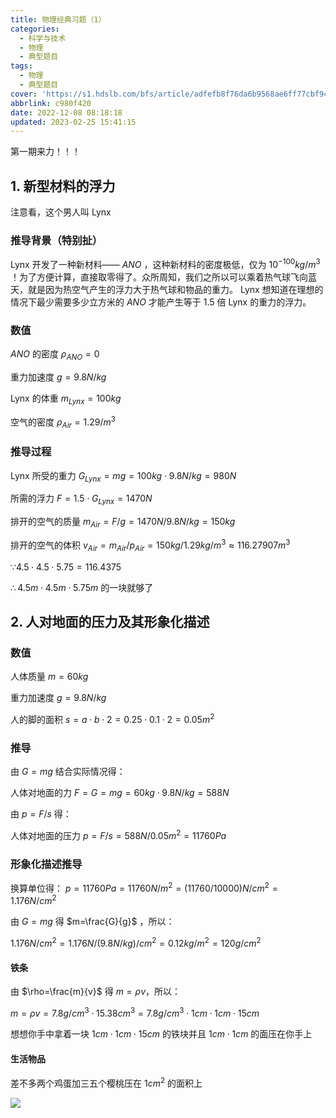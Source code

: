 ```yaml
---
title: 物理经典习题（1）
categories:
  - 科学与技术
  - 物理
  - 典型题目
tags:
  - 物理
  - 典型题目
cover: 'https://s1.hdslb.com/bfs/article/adfefb8f76da6b9568ae6ff77cbf9cdc7e195491.jpg'
abbrlink: c980f420
date: 2022-12-08 08:18:18
updated: 2023-02-25 15:41:15
---
```


第一期来力！！！

<!--more -->

## 1. 新型材料的浮力

注意看，这个男人叫 Lynx

### 推导背景（特别扯）
Lynx 开发了一种新材料—— $ANO$ ，这种新材料的密度极低，仅为 $10^{-100} kg/m^3$ ！为了方便计算，直接取零得了。众所周知，我们之所以可以乘着热气球飞向蓝天，就是因为热空气产生的浮力大于热气球和物品的重力。 Lynx 想知道在理想的情况下最少需要多少立方米的 $ANO$ 才能产生等于 $1.5$ 倍 Lynx 的重力的浮力。

### 数值

$ANO$ 的密度 $\rho_{ANO}=0$

重力加速度 $g=9.8N/kg$

Lynx 的体重 $m_{Lynx}=100kg$

空气的密度 $\rho_{Air}=1.29/m^3$

### 推导过程

Lynx 所受的重力 $G_{Lynx}=mg=100kg\cdot 9.8N/kg=980N$

所需的浮力 $F=1.5\cdot G_{Lynx}=1470N$

排开的空气的质量 $m_{Air}=F/g=1470N/9.8N/kg=150kg$

排开的空气的体积 $v_{Air}=m_{Air}/p_{Air}=150kg/1.29kg/m^3\approx 116.27907m^3$

$\because 4.5\cdot 4.5\cdot 5.75=116.4375$

$\therefore 4.5m\cdot 4.5m\cdot 5.75m$ 的一块就够了

## 2. 人对地面的压力及其形象化描述

### 数值

人体质量 $m=60kg$

重力加速度 $g=9.8N/kg$

人的脚的面积 $s=a\cdot b\cdot 2=0.25\cdot 0.1\cdot 2=0.05m^2$

### 推导

由 $G=mg$ 结合实际情况得：

人体对地面的力 $F=G=mg=60kg\cdot 9.8N/kg=588N$

由 $p=F/s$ 得：

人体对地面的压力 $p=F/s=588N/0.05m^2=11760Pa$

### 形象化描述推导

换算单位得： $p=11760Pa=11760N/m^2 = (11760/10000)N/cm^2 = 1.176N/cm^2$

由 $G=mg$ 得 $m=\frac{G}{g}$ ，所以：

$1.176N/cm^2 = 1.176N/(9.8N/kg)/cm^2 = 0.12kg/m^2 = 120g/cm^2$

#### 铁条

由 $\rho=\frac{m}{v}$ 得 $m=\rho v$，所以：

$m=\rho v=7.8g/cm^3\cdot 15.38cm^3 = 7.8g/cm^3\cdot 1cm\cdot 1cm\cdot 15cm$

想想你手中拿着一块 $1cm\cdot 1cm\cdot 15cm$ 的铁块并且 $1cm\cdot 1cm$ 的面压在你手上

#### 生活物品

差不多两个鸡蛋加三五个樱桃压在 $1cm^2$ 的面积上

![](https://i0.hdslb.com/bfs/album/117a5f5e1b52235222a4d7aa38404595a27422ba.png)
